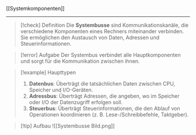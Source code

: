 [[Systemkomponenten]]

---

> [!check] Definition
> Die **Systembusse** sind Kommunikationskanäle, die verschiedene Komponenten eines Rechners miteinander verbinden. Sie ermöglichen den Austausch von Daten, Adressen und Steuerinformationen.

> [!error] Aufgabe
> Der Systembus verbindet alle Hauptkomponenten und sorgt für die Kommunikation zwischen ihnen.

> [!example] Haupttypen
> 1. **Datenbus**: Überträgt die tatsächlichen Daten zwischen CPU, Speicher und I/O-Geräten.
> 2. **Adressbus**: Überträgt Adressen, die angeben, wo im Speicher oder I/O der Datenzugriff erfolgen soll.
> 3. **Steuerbus**: Überträgt Steuerinformationen, die den Ablauf von Operationen koordinieren (z. B. Lese-/Schreibbefehle, Taktgeber).

> [!tip] Aufbau
> ![[Systembusse Bild.png]]
